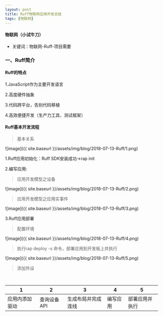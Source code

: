 ```yaml
---
layout: post
title: Ruff物联网应用开发总结
tags: [物联网]
---
```

#### 物联网（小试牛刀）

* 关键词：物联网-Ruff-项目需要

### 一、Ruff简介

#### Ruff的特点

1.JavaScript作为主要开发语言

2.高度硬件抽象

3.代码跨平台，告别代码移植

4.高效便捷开发（生产力工具、测试框架）

#### Ruff基本开发流程

> 基本关系

![image]({{ site.baseurl }}/assets/img/blog/2018-07-13-Ruff/1.png)

1.Ruff应用初始化：Ruff SDK安装成功->rap init

2.编写应用:

> 应用开发模型之设备

![image]({{ site.baseurl }}/assets/img/blog/2018-07-13-Ruff/2.png)

> 应用开发模型之应用实事件

![image]({{ site.baseurl }}/assets/img/blog/2018-07-13-Ruff/3.png)

3.Ruff应用部署

> 配置环境

![image]({{ site.baseurl }}/assets/img/blog/2018-07-13-Ruff/4.png)

> 执行rap deploy -s 命令，部署应用到开发板上并执行

![image]({{ site.baseurl }}/assets/img/blog/2018-07-13-Ruff/5.png)

> 添加外设

<br>

1  | 2  | 3  | 4  | 5
--------- | --------- | --------- | --------- | ---------
应用内添加驱动  | 查询设备API  | 生成布局并完成连线  | 编写应用  | 部署应用并执行


<br>